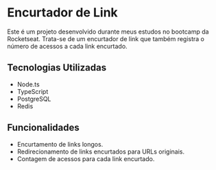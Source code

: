 # Encurtador de Link

Este é um projeto desenvolvido durante meus estudos no bootcamp da Rocketseat. Trata-se de um encurtador de link que também registra o número de acessos a cada link encurtado.

## Tecnologias Utilizadas

- Node.ts
- TypeScript
- PostgreSQL
- Redis

## Funcionalidades

- Encurtamento de links longos.
- Redirecionamento de links encurtados para URLs originais.
- Contagem de acessos para cada link encurtado.
